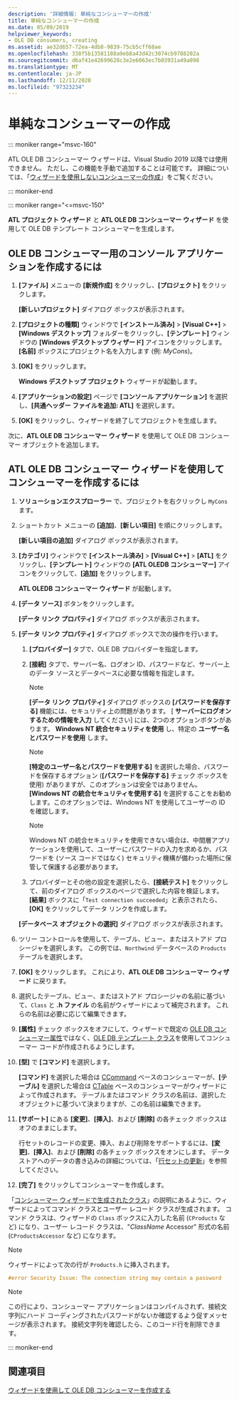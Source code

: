 ```yaml
---
description: '詳細情報: 単純なコンシューマーの作成'
title: 単純なコンシューマーの作成
ms.date: 05/09/2019
helpviewer_keywords:
- OLE DB consumers, creating
ms.assetid: ae32d657-72ea-4db8-9839-75cb5cff68ae
ms.openlocfilehash: 338f5b13581188a9eb8a43d42c3074cb9788202a
ms.sourcegitcommit: d6af41e42699628c3e2e6063ec7b03931a49a098
ms.translationtype: MT
ms.contentlocale: ja-JP
ms.lasthandoff: 12/11/2020
ms.locfileid: "97323234"
---
```

# <a name="creating-a-simple-consumer"></a>単純なコンシューマーの作成

::: moniker range="msvc-160"

ATL OLE DB コンシューマー ウィザードは、Visual Studio 2019 以降では使用できません。 ただし、この機能を手動で追加することは可能です。 詳細については、「[ウィザードを使用しないコンシューマーの作成](creating-a-consumer-without-using-a-wizard.md)」をご覧ください。

::: moniker-end

::: moniker range="<=msvc-150"

**ATL プロジェクト ウィザード** と **ATL OLE DB コンシューマー ウィザード** を使用して OLE DB テンプレート コンシューマーを生成します。

## <a name="to-create-a-console-application-for-an-ole-db-consumer"></a>OLE DB コンシューマー用のコンソール アプリケーションを作成するには

1. **[ファイル]** メニューの **[新規作成]** をクリックし、**[プロジェクト]** をクリックします。

   **[新しいプロジェクト]** ダイアログ ボックスが表示されます。

1. **[プロジェクトの種類]** ウィンドウで **[インストール済み]** > **[Visual C++]** > **[Windows デスクトップ]** フォルダーをクリックし、**[テンプレート]** ウィンドウの **[Windows デスクトップ ウィザード]** アイコンをクリックします。 **[名前]** ボックスにプロジェクト名を入力します (例: *MyCons*)。

1. **[OK]** をクリックします。

   **Windows デスクトップ プロジェクト** ウィザードが起動します。

1. **[アプリケーションの設定]** ページで **[コンソール アプリケーション]** を選択し、**[共通ヘッダー ファイルを追加: ATL]** を選択します。

1. **[OK]** をクリックし、ウィザードを終了してプロジェクトを生成します。

次に、**ATL OLE DB コンシューマー ウィザード** を使用して OLE DB コンシューマー オブジェクトを追加します。

## <a name="to-create-a-consumer-with-the-atl-ole-db-consumer-wizard"></a>ATL OLE DB コンシューマー ウィザードを使用してコンシューマーを作成するには

1. **ソリューションエクスプローラー** で、プロジェクトを右クリックし `MyCons` ます。

1. ショートカット メニューの **[追加]**、**[新しい項目]** を順にクリックします。

   **[新しい項目の追加]** ダイアログ ボックスが表示されます。

1. **[カテゴリ]** ウィンドウで **[インストール済み]** > **[Visual C++]** > **[ATL]** をクリックし、**[テンプレート]** ウィンドウの **[ATL OLEDB コンシューマー]** アイコンをクリックして、**[追加]** をクリックします。

   **ATL OLEDB コンシューマー ウィザード** が起動します。

1. **[データ ソース]** ボタンをクリックします。

   **[データ リンク プロパティ]** ダイアログ ボックスが表示されます。

1. **[データ リンク プロパティ]** ダイアログ ボックスで次の操作を行います。

   1. **[プロバイダー]** タブで、OLE DB プロバイダーを指定します。

   1. **[接続]** タブで、サーバー名、ログオン ID、パスワードなど、サーバー上のデータ ソースとデータベースに必要な情報を指定します。

      > [!NOTE]
      > **[データ リンク プロパティ]** ダイアログ ボックスの **[パスワードを保存する]** 機能には、セキュリティ上の問題があります。 [ **サーバーにログオンするための情報を入力** してください] には、2つのオプションボタンがあります。 **Windows NT 統合セキュリティを使用** し、特定の **ユーザー名とパスワードを使用** します。

      > [!NOTE]
      > **[特定のユーザー名とパスワードを使用する]** を選択した場合、パスワードを保存するオプション (**[パスワードを保存する]** チェック ボックスを使用) がありますが、このオプションは安全ではありません。 **[Windows NT の統合セキュリティを使用する]** を選択することをお勧めします。このオプションでは、Windows NT を使用してユーザーの ID を確認します。

      > [!NOTE]
      > Windows NT の統合セキュリティを使用できない場合は、中間層アプリケーションを使用して、ユーザーにパスワードの入力を求めるか、パスワードを (ソース コードではなく) セキュリティ機構が備わった場所に保管して保護する必要があります。

   1. プロバイダーとその他の設定を選択したら、**[接続テスト]** をクリックして、前のダイアログ ボックスのページで選択した内容を検証します。 **[結果]** ボックスに「`Test connection succeeded`」と表示されたら、**[OK]** をクリックしてデータ リンクを作成します。

   **[データベース オブジェクトの選択]** ダイアログ ボックスが表示されます。

1. ツリー コントロールを使用して、テーブル、ビュー、またはストアド プロシージャを選択します。 この例では、`Northwind` データベースの `Products` テーブルを選択します。

1. **[OK]** をクリックします。 これにより、**ATL OLE DB コンシューマー ウィザード** に戻ります。

1. 選択したテーブル、ビュー、またはストアド プロシージャの名前に基づいて、`Class` と **.h ファイル** の名前がウィザードによって補完されます。 これらの名前は必要に応じて編集できます。

1. **[属性]** チェック ボックスをオフにして、ウィザードで既定の [OLE DB コンシューマー属性](../../windows/attributes/ole-db-consumer-attributes.md)ではなく、[OLE DB テンプレート クラス](../../data/oledb/ole-db-consumer-templates-reference.md)を使用してコンシューマー コードが作成されるようにします。

1. **[型]** で **[コマンド]** を選択します。

   **[コマンド]** を選択した場合は [CCommand](../../data/oledb/ccommand-class.md) ベースのコンシューマーが、**[テーブル]** を選択した場合は [CTable](../../data/oledb/ctable-class.md) ベースのコンシューマーがウィザードによって作成されます。 テーブルまたはコマンド クラスの名前は、選択したオブジェクトに基づいて決まりますが、この名前は編集できます。

1. **[サポート]** にある **[変更]**、**[挿入]**、および **[削除]** の各チェック ボックスはオフのままにします。

   行セットのレコードの変更、挿入、および削除をサポートするには、**[変更]**、**[挿入]**、および **[削除]** の各チェック ボックスをオンにします。 データ ストアへのデータの書き込みの詳細については、「[行セットの更新](../../data/oledb/updating-rowsets.md)」を参照してください。

1. **[完了]** をクリックしてコンシューマーを作成します。

「[コンシューマー ウィザードで生成されたクラス](../../data/oledb/consumer-wizard-generated-classes.md)」の説明にあるように、ウィザードによってコマンド クラスとユーザー レコード クラスが生成されます。 コマンド クラスは、ウィザードの `Class` ボックスに入力した名前 (`CProducts` など) になり、ユーザー レコード クラスは、"*ClassName* Accessor" 形式の名前 (`CProductsAccessor` など) になります。

> [!NOTE]
> ウィザードによって次の行が `Products.h` に挿入されます。

```cpp
#error Security Issue: The connection string may contain a password
```

> [!NOTE]
> この行により、コンシューマー アプリケーションはコンパイルされず、接続文字列にハード コーディングされたパスワードがないか確認するよう促すメッセージが表示されます。 接続文字列を確認したら、このコード行を削除できます。

::: moniker-end

## <a name="see-also"></a>関連項目

[ウィザードを使用して OLE DB コンシューマーを作成する](../../data/oledb/creating-an-ole-db-consumer-using-a-wizard.md)
